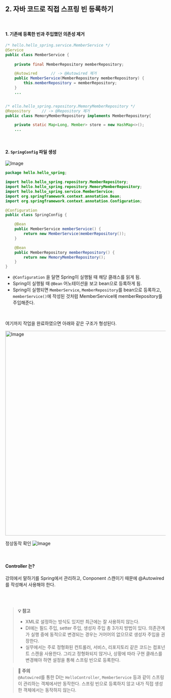 ## 2. 자바 코드로 직접 스프링 빈 등록하기

<br />

#### 1. 기존에 등록한 빈과 주입했던 의존성 제거

```java
/* hello.hello_spring.service.MemberService */
@Service
public class MemberService {
    
    private final MemberRepository memberRepository;

    @Autowired      // -> @Autowired 제거
    public MemberService(MemberRepository memberRepository) {
        this.memberRepository = memberRepository;
    }
    ...


/* ello.hello_spring.repository.MemoryMemberRepository */
@Repository     // -> @Repository 제거
public class MemoryMemberRepository implements MemberRepository{

    private static Map<Long, Member> store = new HashMap<>();
    ...
```

<br />

#### 2. `SpringConfig` 파일 생성

![Image](https://github.com/user-attachments/assets/23ea6b3b-4cf5-422d-b8c3-aa659d845d31)

```java
package hello.hello_spring;

import hello.hello_spring.repository.MemberRepository;
import hello.hello_spring.repository.MemoryMemberRepository;
import hello.hello_spring.service.MemberService;
import org.springframework.context.annotation.Bean;
import org.springframework.context.annotation.Configuration;

@Configuration  
public class SpringConfig {

    @Bean          
    public MemberService memberService() {
        return new MemberService(memberRepository());
    }

    @Bean
    public MemberRepository memberRepository() {
        return new MemoryMemberRepository();
    }
}
```
- `@Configuration` 을 달면 Spring이 실행될 때 해당 클래스를 읽게 됨.
- Spring이 실행될 때 `@Bean` 어노테이션을 보고 bean으로 등록하게 됨.
- Spring이 실행되면 `MemberService`, `MemberRepository`를 bean으로 등록하고, `memberService()`에 작성된 것처럼 MemberService에 memberRepository를 주입해준다.

<br />

여기까지 작업을 완료하였으면 아래와 같은 구조가 형성된다.

<img width="641" alt="Image" src="https://github.com/user-attachments/assets/fe5b81ff-5387-487c-9181-ec91a3271b51" />

<br />

정상동작 확인
![Image](https://github.com/user-attachments/assets/cb270469-55a6-4a0c-b806-fe4cea9916dc)

<br />

#### Controller 는?
강의에서 말하기를 Spring에서 관리하고, Conponent 스캔이기 때문에 @Autowired를 작성해서 사용해야 한다.


<br />
<br />

> **💡 참고** <br />
> - XML로 설정하는 방식도 있지만 최근에는 잘 사용하지 않는다.
> - DI에는 필드 주입, setter 주입, 생성자 주입 총 3가지 방법이 있다. 의존관계가 실행 중에 동적으로 변경되는 경우는 거어어의 없으므로 생성자 주입을 권장한다.
> - 실무에서는 주로 정형화된 컨트롤러, 서비스, 리포지토리 같은 코드는 컴포넌트 스캔을 사용한다. 그리고 정형화되지 않거나, 상황에 따라 구현 클래스를 변경해야 하면 설정을 통해 스프링 빈으로 등록한다.

> **🚨 주의** <br />
> `@Autowired`를 통한 DI는 `HelloController`, `MemberService` 등과 같이 스프링이 관리하는 객체에서만 동작한다. 스프링 빈으로 등록하지 않고 내가 직접 생성한 객체에서는 동작하지 않는다.